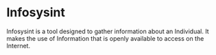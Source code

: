 # Infosysint
Infosysint is a tool designed to gather information about an Individual.  It makes the use of Information that is openly available to access on the Internet.
